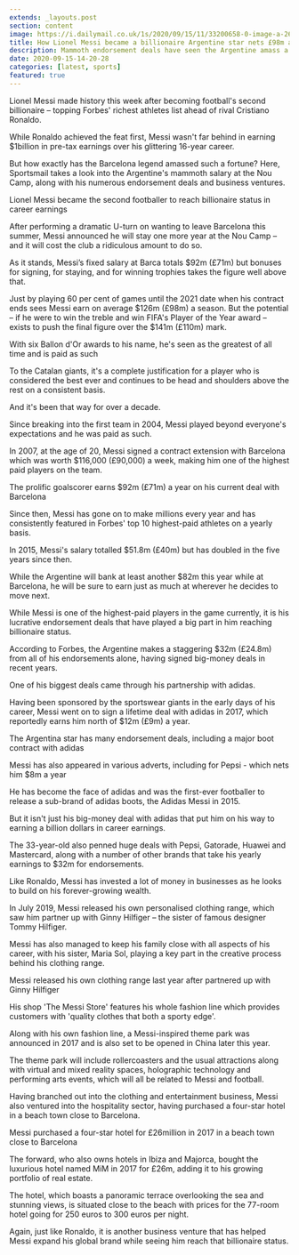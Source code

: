 ```yaml
---
extends: _layouts.post
section: content
image: https://i.dailymail.co.uk/1s/2020/09/15/11/33200658-0-image-a-26_1600164556954.jpg 
title: How Lionel Messi became a billionaire Argentine star nets £98m a year with current Barcelona deal 
description: Mammoth endorsement deals have seen the Argentine amass a huge fortune while his eye-watering salary of $92m saw him top Forbes highest-paid athletes list for 2020. 
date: 2020-09-15-14-20-28 
categories: [latest, sports] 
featured: true 
--- 
```

Lionel Messi made history this week after becoming football's second billionaire – topping Forbes' richest athletes list ahead of rival Cristiano Ronaldo.

While Ronaldo achieved the feat first, Messi wasn't far behind in earning $1billion in pre-tax earnings over his glittering 16-year career.

But how exactly has the Barcelona legend amassed such a fortune? Here, Sportsmail takes a look into the Argentine's mammoth salary at the Nou Camp, along with his numerous endorsement deals and business ventures.

Lionel Messi became the second footballer to reach billionaire status in career earnings

After performing a dramatic U-turn on wanting to leave Barcelona this summer, Messi announced he will stay one more year at the Nou Camp – and it will cost the club a ridiculous amount to do so.

As it stands, Messi’s fixed salary at Barca totals $92m (£71m) but bonuses for signing, for staying, and for winning trophies takes the figure well above that. 

Just by playing 60 per cent of games until the 2021 date when his contract ends sees Messi earn on average $126m (£98m) a season. But the potential – if he were to win the treble and win FIFA's Player of the Year award – exists to push the final figure over the $141m (£110m) mark.

With six Ballon d'Or awards to his name, he's seen as the greatest of all time and is paid as such

To the Catalan giants, it's a complete justification for a player who is considered the best ever and continues to be head and shoulders above the rest on a consistent basis.

And it's been that way for over a decade.

Since breaking into the first team in 2004, Messi played beyond everyone's expectations and he was paid as such.

In 2007, at the age of 20, Messi signed a contract extension with Barcelona which was worth $116,000 (£90,000) a week, making him one of the highest paid players on the team.

The prolific goalscorer earns $92m (£71m) a year on his current deal with Barcelona

Since then, Messi has gone on to make millions every year and has consistently featured in Forbes' top 10 highest-paid athletes on a yearly basis.

In 2015, Messi's salary totalled $51.8m (£40m) but has doubled in the five years since then.

While the Argentine will bank at least another $82m this year while at Barcelona, he will be sure to earn just as much at wherever he decides to move next.

While Messi is one of the highest-paid players in the game currently, it is his lucrative endorsement deals that have played a big part in him reaching billionaire status.

According to Forbes, the Argentine makes a staggering $32m (£24.8m) from all of his endorsements alone, having signed big-money deals in recent years.

One of his biggest deals came through his partnership with adidas.

Having been sponsored by the sportswear giants in the early days of his career, Messi went on to sign a lifetime deal with adidas in 2017, which reportedly earns him north of $12m (£9m) a year.

The Argentina star has many endorsement deals, including a major boot contract with adidas

Messi has also appeared in various adverts, including for Pepsi - which nets him $8m a year

He has become the face of adidas and was the first-ever footballer to release a sub-brand of adidas boots, the Adidas Messi in 2015.

But it isn't just his big-money deal with adidas that put him on his way to earning a billion dollars in career earnings.

The 33-year-old also penned huge deals with Pepsi, Gatorade, Huawei and Mastercard, along with a number of other brands that take his yearly earnings to $32m for endorsements. 

Like Ronaldo, Messi has invested a lot of money in businesses as he looks to build on his forever-growing wealth.

In July 2019, Messi released his own personalised clothing range, which saw him partner up with Ginny Hilfiger – the sister of famous designer Tommy Hilfiger.

Messi has also managed to keep his family close with all aspects of his career, with his sister, Maria Sol, playing a key part in the creative process behind his clothing range.

Messi released his own clothing range last year after partnered up with Ginny Hilfiger

His shop 'The Messi Store' features his whole fashion line which provides customers with 'quality clothes that both a sporty edge'.

Along with his own fashion line, a Messi-inspired theme park was announced in 2017 and is also set to be opened in China later this year.

The theme park will include rollercoasters and the usual attractions along with virtual and mixed reality spaces, holographic technology and performing arts events, which will all be related to Messi and football.

Having branched out into the clothing and entertainment business, Messi also ventured into the hospitality sector, having purchased a four-star hotel in a beach town close to Barcelona.

Messi purchased a four-star hotel for £26million in 2017 in a beach town close to Barcelona

The forward, who also owns hotels in Ibiza and Majorca, bought the luxurious hotel named MiM in 2017 for £26m, adding it to his growing portfolio of real estate.

The hotel, which boasts a panoramic terrace overlooking the sea and stunning views, is situated close to the beach with prices for the 77-room hotel going for 250 euros to 300 euros per night.

Again, just like Ronaldo, it is another business venture that has helped Messi expand his global brand while seeing him reach that billionaire status.

